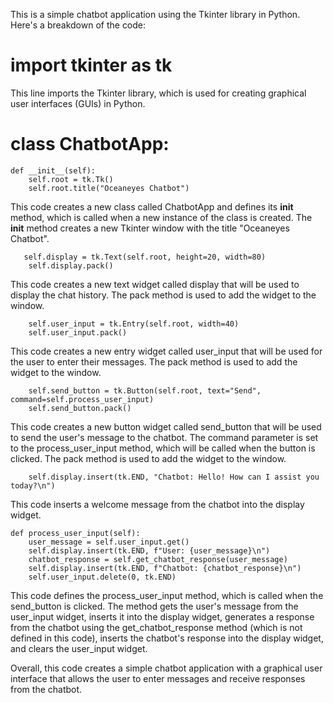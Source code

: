 This is a simple chatbot application using the Tkinter library in Python. Here's a breakdown of the code:

# import tkinter as tk
This line imports the Tkinter library, which is used for creating graphical user interfaces (GUIs) in Python.


# class ChatbotApp:
    def __init__(self):
        self.root = tk.Tk()
        self.root.title("Oceaneyes Chatbot")
This code creates a new class called ChatbotApp and defines its __init__ method, which is called when a new instance of the class is created. The __init__ method creates a new Tkinter window with the title "Oceaneyes Chatbot".


       self.display = tk.Text(self.root, height=20, width=80)
        self.display.pack()
This code creates a new text widget called display that will be used to display the chat history. The pack method is used to add the widget to the window.


        self.user_input = tk.Entry(self.root, width=40)
        self.user_input.pack()
This code creates a new entry widget called user_input that will be used for the user to enter their messages. The pack method is used to add the widget to the window.


        self.send_button = tk.Button(self.root, text="Send", command=self.process_user_input)
        self.send_button.pack()
This code creates a new button widget called send_button that will be used to send the user's message to the chatbot. The command parameter is set to the process_user_input method, which will be called when the button is clicked. The pack method is used to add the widget to the window.


        self.display.insert(tk.END, "Chatbot: Hello! How can I assist you today?\n")
This code inserts a welcome message from the chatbot into the display widget.


    def process_user_input(self):
        user_message = self.user_input.get()
        self.display.insert(tk.END, f"User: {user_message}\n")
        chatbot_response = self.get_chatbot_response(user_message)
        self.display.insert(tk.END, f"Chatbot: {chatbot_response}\n")
        self.user_input.delete(0, tk.END)
This code defines the process_user_input method, which is called when the send_button is clicked. The method gets the user's message from the user_input widget, inserts it into the display widget, generates a response from the chatbot using the get_chatbot_response method (which is not defined in this code), inserts the chatbot's response into the display widget, and clears the user_input widget.

Overall, this code creates a simple chatbot application with a graphical user interface that allows the user to enter messages and receive responses from the chatbot.
